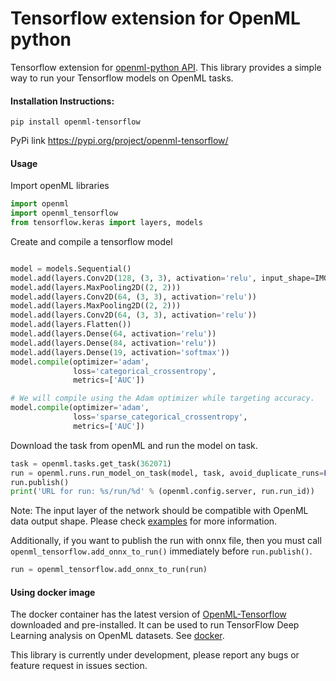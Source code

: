 # Tensorflow extension for OpenML python

Tensorflow extension for [openml-python API](https://github.com/openml/openml-python). This library provides a simple way to run your Tensorflow models on OpenML tasks. 

#### Installation Instructions:

`pip install openml-tensorflow`

PyPi link https://pypi.org/project/openml-tensorflow/

#### Usage
Import openML libraries
```python
import openml
import openml_tensorflow
from tensorflow.keras import layers, models

```
Create  and compile a tensorflow model
```python

model = models.Sequential()
model.add(layers.Conv2D(128, (3, 3), activation='relu', input_shape=IMG_SHAPE))
model.add(layers.MaxPooling2D((2, 2)))
model.add(layers.Conv2D(64, (3, 3), activation='relu'))
model.add(layers.MaxPooling2D((2, 2)))
model.add(layers.Conv2D(64, (3, 3), activation='relu'))
model.add(layers.Flatten())
model.add(layers.Dense(64, activation='relu'))
model.add(layers.Dense(84, activation='relu'))
model.add(layers.Dense(19, activation='softmax'))  
model.compile(optimizer='adam',
              loss='categorical_crossentropy',
              metrics=['AUC'])

# We will compile using the Adam optimizer while targeting accuracy.
model.compile(optimizer='adam',
              loss='sparse_categorical_crossentropy',
              metrics=['AUC'])
```
Download the task from openML and run the model on task.
```python
task = openml.tasks.get_task(362071)
run = openml.runs.run_model_on_task(model, task, avoid_duplicate_runs=False)
run.publish()
print('URL for run: %s/run/%d' % (openml.config.server, run.run_id))

```

Note: The input layer of the network should be compatible with OpenML data output shape. Please check [examples](./Examples/index.md) for more information.


Additionally, if you want to publish the run with onnx file, then you must call ```openml_tensorflow.add_onnx_to_run()``` immediately before ```run.publish()```. 

```python
run = openml_tensorflow.add_onnx_to_run(run)
```

#### Using docker image

The docker container has the latest version of [OpenML-Tensorflow](https://github.com/openml/openml-tensorflow) downloaded and pre-installed. It can be used to run TensorFlow Deep Learning analysis on OpenML datasets. 
See [docker](./Docker%20reference/Docker.md).


This library is currently under development, please report any bugs or feature request in issues section.